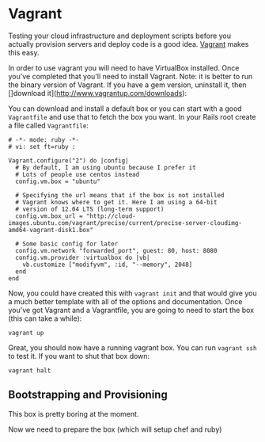 # Vagrant

Testing your cloud infrastructure and deployment scripts before you actually provision servers and deploy code is a good idea. [Vagrant](https://www.vagrantup.com/) makes this easy.

In order to use vagrant you will need to have VirtualBox installed. Once you've completed that you'll need to install Vagrant. Note: it is better to run the binary version of Vagrant. If you have a gem version, uninstall it, then []download it](http://www.vagrantup.com/downloads):

You can download and install a default box or you can start with a good `Vagrantfile` and use that to fetch the box you want. In your Rails root create a file called `Vagrantfile`:


    # -*- mode: ruby -*-
    # vi: set ft=ruby :

    Vagrant.configure("2") do |config|
      # By default, I am using ubuntu because I prefer it
      # Lots of people use centos instead
      config.vm.box = "ubuntu"

      # Specifying the url means that if the box is not installed
      # Vagrant knows where to get it. Here I am using a 64-bit
      # version of 12.04 LTS (long-term support)
      config.vm.box_url = "http://cloud-images.ubuntu.com/vagrant/precise/current/precise-server-cloudimg-amd64-vagrant-disk1.box"
      
      # Some basic config for later
      config.vm.network "forwarded_port", guest: 80, host: 8080
      config.vm.provider :virtualbox do |vb|
        vb.customize ["modifyvm", :id, "--memory", 2048]
      end
    end

Now, you could have created this with `vagrant init` and that would give you a much better template with all of the options and documentation. Once you've got Vagrant and a Vagrantfile, you are going to need to start the box (this can take a while):

    vagrant up

Great, you should now have a running vagrant box. You can run `vagrant ssh` to test it. If you want to shut that box down:

    vagrant halt

## Bootstrapping and Provisioning

This box is pretty boring at the moment. 

Now we need to prepare the box (which will setup chef and ruby)

